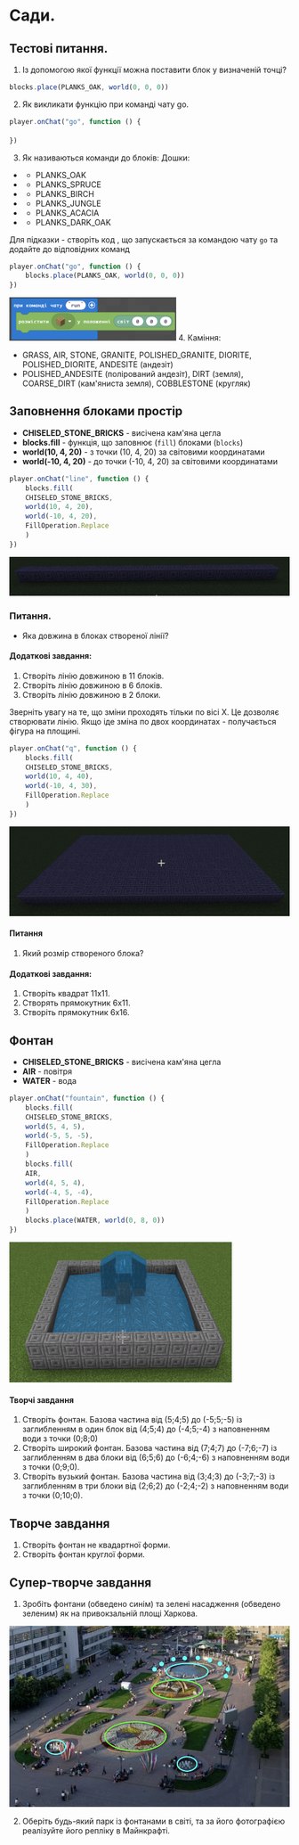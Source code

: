 # Сади.
## Тестові питання.
1. Із допомогою якої функції можна поставити блок у визначеній точці?
```js
blocks.place(PLANKS_OAK, world(0, 0, 0))
```

2. Як викликати функцію при команді чату go.
```js
player.onChat("go", function () {
	
})
```
3. Як називаються команди до блоків:
Дошки:  
* - PLANKS_OAK
* - PLANKS_SPRUCE
* - PLANKS_BIRCH
* - PLANKS_JUNGLE
* - PLANKS_ACACIA
* - PLANKS_DARK_OAK

Для підказки - створіть код , що запускається за командою чату `go` та додайте до відповідних команд
```js
player.onChat("go", function () {
	blocks.place(PLANKS_OAK, world(0, 0, 0))
})
```
<img src = "img/pic01.png" width = 300>
4. Каміння:

* GRASS, AIR, STONE, GRANITE, POLISHED_GRANITE, DIORITE, POLISHED_DIORITE, ANDESITE (андезіт)
* POLISHED_ANDESITE (полірований андезіт), DIRT (земля), COARSE_DIRT (кам'яниста земля), COBBLESTONE (кругляк)

## Заповнення блоками простір
* **CHISELED_STONE_BRICKS** - висічена кам'яна цегла
* **blocks.fill** - функція, що заповнює (`fill`) блоками (`blocks`)
* **world(10, 4, 20)** - з точки (10, 4, 20) за світовими координатами
* **world(-10, 4, 20)** - до точки (-10, 4, 20) за світовими координатами

```js
player.onChat("line", function () {
    blocks.fill(
    CHISELED_STONE_BRICKS,
    world(10, 4, 20),
    world(-10, 4, 20),
    FillOperation.Replace
    )
})
```
<img src = "img/pic02.png">

### Питання. 
* Яка довжина в блоках створеної лінії?

#### Додаткові завдання:
1. Створіть лінію довжиною в 11 блоків.
2. Створіть лінію довжиною в 6 блоків. 
3. Створіть лінію довжиною в 2 блоки. 

Зверніть увагу на те, що зміни проходять тільки по вісі X. Це дозволяє створювати лінію. Якщо іде зміна по двох координатах - получається фігура на площині.

```js
player.onChat("q", function () {
    blocks.fill(
    CHISELED_STONE_BRICKS,
    world(10, 4, 40),
    world(-10, 4, 30),
    FillOperation.Replace
    )
})
```

<img src = "img/pic03.png">

#### Питання
1. Який розмір створеного блока?


#### Додаткові завдання:
1. Створіть квадрат 11х11.
2. Створять прямокутник 6х11.
3. Створіть прямокутник 6х16.


## Фонтан
* **CHISELED_STONE_BRICKS** - висічена кам'яна цегла
* **AIR** - повітря
* **WATER** - вода


```js
player.onChat("fountain", function () {
    blocks.fill(
    CHISELED_STONE_BRICKS,
    world(5, 4, 5),
    world(-5, 5, -5),
    FillOperation.Replace
    )
    blocks.fill(
    AIR,
    world(4, 5, 4),
    world(-4, 5, -4),
    FillOperation.Replace
    )
    blocks.place(WATER, world(0, 8, 0))
})
```

<img src = "img/pic04.png" width = "400">

#### Творчі завдання
1. Створіть фонтан. Базова частина від (5;4;5) до (-5;5;-5) із заглибленням в один блок від (4;5;4) до (-4;5;-4) з наповненням води з точки (0;8;0)
2. Створіть широкий фонтан. Базова частина від (7;4;7) до (-7;6;-7) із заглибленням в два блоки від (6;5;6) до (-6;4;-6) з наповненням води з точки (0;9;0).
3. Створіть вузький фонтан. Базова частина від (3;4;3) до (-3;7;-3) із заглибленням в три блоки від (2;6;2) до (-2;4;-2) з наповненням води з точки (0;10;0).

## Творче завдання
1. Створіть фонтан не квадартної форми.
2. Створіть фонтан круглої форми.

## Супер-творче завдання
1. Зробіть фонтани (обведено синім) та зелені насадження (обведено зеленим) як на привокзальній площі Харкова.
<img src = "img/fountain08.png">

2. Оберіть будь-який парк із фонтанами в світі, та за його фотографією реалізуйте його репліку в Майнкрафті.

